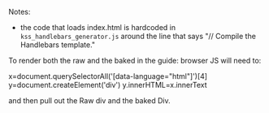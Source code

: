 Notes:

- the code that loads index.html is hardcoded in `kss_handlebars_generator.js` around the line that says "// Compile the Handlebars template."


To render both the raw and the baked in the guide: browser JS will need to:

x=document.querySelectorAll('[data-language="html"]')[4]
y=document.createElement('div')
y.innerHTML=x.innerText

and then pull out the Raw div and the baked Div.

